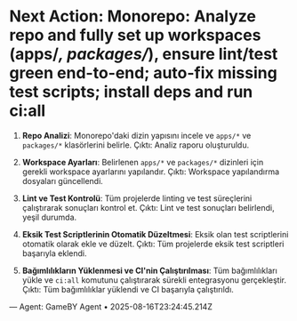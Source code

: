 # Next Action: Monorepo: Analyze repo and fully set up workspaces (apps/*, packages/*), ensure lint/test green end-to-end; auto-fix missing test scripts; install deps and run ci:all

1. **Repo Analizi**: Monorepo'daki dizin yapısını incele ve `apps/*` ve `packages/*` klasörlerini belirle. Çıktı: Analiz raporu oluşturuldu.

2. **Workspace Ayarları**: Belirlenen `apps/*` ve `packages/*` dizinleri için gerekli workspace ayarlarını yapılandır. Çıktı: Workspace yapılandırma dosyaları güncellendi.

3. **Lint ve Test Kontrolü**: Tüm projelerde linting ve test süreçlerini çalıştırarak sonuçları kontrol et. Çıktı: Lint ve test sonuçları belirlendi, yeşil durumda.

4. **Eksik Test Scriptlerinin Otomatik Düzeltmesi**: Eksik olan test scriptlerini otomatik olarak ekle ve düzelt. Çıktı: Tüm projelerde eksik test scriptleri başarıyla eklendi.

5. **Bağımlılıkların Yüklenmesi ve CI'nin Çalıştırılması**: Tüm bağımlılıkları yükle ve `ci:all` komutunu çalıştırarak sürekli entegrasyonu gerçekleştir. Çıktı: Tüm bağımlılıklar yüklendi ve CI başarıyla çalıştırıldı.

— Agent: GameBY Agent • 2025-08-16T23:24:45.214Z

